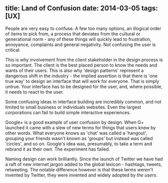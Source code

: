 title: Land of Confusion
date: 2014-03-05
tags: [UX]
---
People are very easy to confuse. A few too many options, an illogical order of items to pick from, a process that deviates from the cultural or generational norm - any of these things will quickly lead to frustration, annoyance, complaints and general negativity. Not confusing the user is critical.

<!-- more -->
This is why involvement from the client stakeholder in the design process is so important. The client is the best placed person to know the needs and wants of their users. This is also why 'design patterns' represent a dangerous shift in the industry - the implied assertion is that there is 'one true way' to design an interface that will work for everyone. That is simply untrue. Your interface has to be designed for the user, and, where possible, it needs to react to the user.

Some confusing ideas in interface building are incredibly common, and not limited to small business or individuals websites. Even the largest corporations can fail to build simple interactive experiences.

Google+ is a good example of user confusion by design. When G+ launched it came with a slew of new terms for things that users knew by other words. What everyone knows as 'chat' was called a 'hangout', grouping your friends wasn't known as 'groups' but instead was called 'circles', and so on. Google's idea was, presumably, to take a term and rebrand it as their own. The experiment has failed.

Naming design can work brilliantly. Since the launch of Twitter we have had a raft of new internet jargon added to the global lexicon - hashtags, tweets, retweeting. The notable difference however is that these terms weren't invented by Twitter, they were invented and widely adopted by *the users*.